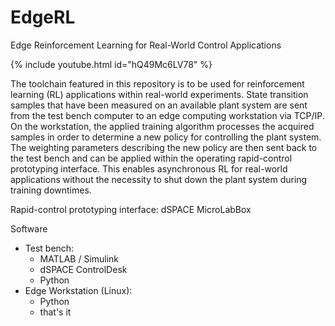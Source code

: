 # EdgeRL
Edge Reinforcement Learning for Real-World Control Applications

{% include youtube.html id="hQ49Mc6LV78" %}

The toolchain featured in this repository is to be used for reinforcement learning (RL) applications within real-world experiments. 
State transition samples that have been measured on an available plant system are sent from the test bench computer to an edge computing workstation via TCP/IP.
On the workstation, the applied training algorithm processes the acquired samples in order to determine a new policy for controlling the plant system.
The weighting parameters describing the new policy are then sent back to the test bench and can be applied within the operating rapid-control prototyping interface.
This enables asynchronous RL for real-world applications without the necessity to shut down the plant system during training downtimes.

Rapid-control prototyping interface: dSPACE MicroLabBox

Software
  - Test bench: 
    - MATLAB / Simulink
    - dSPACE ControlDesk
    - Python
  - Edge Workstation (Linux):
    - Python
    - that's it
